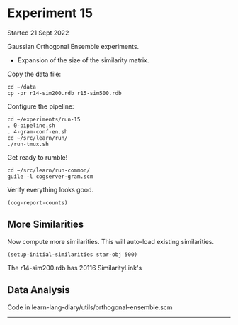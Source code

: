 
Experiment 15
=============
Started 21 Sept 2022

Gaussian Orthogonal Ensemble experiments.

* Expansion of the size of the similarity matrix.

Copy the data file:
```
cd ~/data
cp -pr r14-sim200.rdb r15-sim500.rdb
```

Configure the pipeline:
```
cd ~/experiments/run-15
. 0-pipeline.sh
. 4-gram-conf-en.sh
cd ~/src/learn/run/
./run-tmux.sh
```

Get ready to rumble!
```
cd ~/src/learn/run-common/
guile -l cogserver-gram.scm
```

Verify everything looks good.
```
(cog-report-counts)
```

More Similarities
-----------------

Now compute more similarities. This will auto-load existing
similarities.
```
(setup-initial-similarities star-obj 500)
```

The r14-sim200.rdb has 20116 SimilarityLink's

Data Analysis
-------------

Code in learn-lang-diary/utils/orthogonal-ensemble.scm

---------
